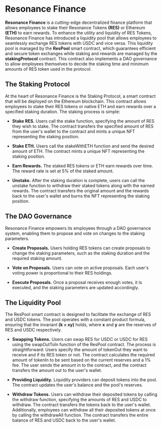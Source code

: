 # Resonance Finance

**Resonance Finance** is a cutting-edge decentralized finance platform that allows employees to stake their Resonance Tokens **(RES)** or Ethereum **(ETH)** to earn rewards. To enhance the utility and liquidity of RES Tokens, Resonance Finance has introduced a liquidity pool that allows employees to seamlessly exchange RES tokens with USDC and vice versa. This liquidity pool is managed by the **ResPool** smart contract, which guarantees efficient and secure token exchanges while staking and rewards are managed by the **stakingProtocol** contract. This contract also implements a DAO governance to allow employees themselves to decide the staking time and minimum amounts of RES token used in the protocol.

## The Staking Protocol

At the heart of Resonance Finance is the Staking Protocol, a smart contract that will be deployed on the Ethereum blockchain. This contract allows employees to stake their RES tokens or native ETH and earn rewards over a specified staking duration. The staking process is simple:

- **Stake RES.** Users call the stake function, specifying the amount of RES they wish to stake. The contract transfers the specified amount of RES from the user's wallet to the contract and mints a unique NFT representing the staking position.

- **Stake ETH.** Users call the stakeWithETH function and send the desired amount of ETH. The contract mints a unique NFT representing the staking position.

- **Earn Rewards.** The staked RES tokens or ETH earn rewards over time. The reward rate is set at 5% of the staked amount.

- **Unstake.** After the staking duration is complete, users can call the unstake function to withdraw their staked tokens along with the earned rewards. The contract transfers the original amount and the rewards back to the user's wallet and burns the NFT representing the staking position.

## The DAO Governance

Resonance Finance empowers its employees through a DAO governance system, enabling them to propose and vote on changes to the staking parameters.

- **Create Proposals.** Users holding RES tokens can create proposals to change the staking parameters, such as the staking duration and the required staking amount.

- **Vote on Proposals.** Users can vote on active proposals. Each user's voting power is proportional to their RES holdings.

- **Execute Proposals.** Once a proposal receives enough votes, it is executed, and the staking parameters are updated accordingly.

## The Liquidity Pool

The ResPool smart contract is designed to facilitate the exchange of RES and USDC tokens. The pool operates with a constant product formula, ensuring that the invariant **(k = xy)** holds, where **x** and **y** are the reserves of RES and USDC respectively.

- **Swapping Tokens.** Users can swap RES for USDC or USDC for RES using the swapOutToIn function of the ResPool contract. The process is straightforward: Users specify the amount of tokenOut they want to receive and if its RES token or not. The contract calculates the required amount of tokenIn to be sent based on the current reserves and a 1% fee. The user sends the amount in to the contract, and the contract transfers the amount out to the user's wallet.

- **Providing Liquidity.** Liquidity providers can deposit tokens into the pool. The contract updates the user's balance and the pool's reserves.

- **Withdraw Tokens.** Users can withdraw their deposited tokens by calling the withdraw function, specifying the amounts of RES and USDC to withdraw. The contract transfers the tokens back to the user's wallet. Additionally, employees can withdraw all their deposited tokens at once by calling the withdrawAll function. The contract transfers the entire balance of RES and USDC back to the user's wallet.